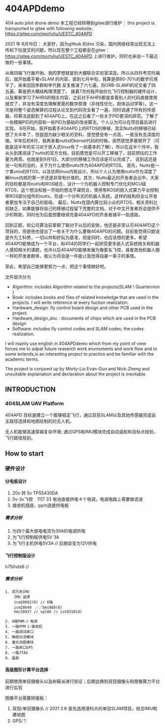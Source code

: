 # 404APDdemo
404 auto pilot drone demo
本工程已经转移到gitee进行维护：
this project is transported to gitee with following website:
https://gitee.com/mortyliu/UESTC_404APD

2021 年 8月16日：
大家好，因为github 的dns 污染，国内网络经常出现无法上传和下拉提交的问题，所以现在整个工程都会在gitee：https://gitee.com/mortyliu/UESTC_404APD 上进行维护。同时也来说一下最近做的一些事情。

从做四轴飞行器开始，我的梦想就是到大疆联合实验室深造。所以从四月考完托福后，就开始着手看vSLAM 的内容，直到七月中旬，我算是把60-70%的数学坑填平了，来来回回李群和李代数
反复推演了六七遍，将ORB-SLAM1的论文看了四五遍，算是把大概结构理清楚了。
接着7月份我开始优化飞行控制器的硬件设计，以及重新学习了AHRS的相关内容，之前对于AHRS都是拿着别人的代码直接使用就完了，并没有深度去理解里面的数学原理（非线性优化，刚体运动学等）。这一次是将整个姿态解算的过程从论文到代码完全看了一遍，同时调通了所有的传感器，将算法适配到了404APD上。在这之后看了一些关于PID更深的研究，了解了一些模糊PID的内容和一些PID为基础的改进算法。个人认为可以在项目最后进行实现。
8月开始，我开始着手404APD上的RTOS的移植，其实Nuttx的移植已经想了大半年了，但是因为缺少相关的资料，感觉壁垒有一点高，一直没有去深度的做。半年后的8月，我再来看nuttx的kernel代码的时候，突然感觉茅塞顿开了（可能是这半年的实习对于嵌入式linux有了一些基本的了解），所以在这半个月中，我从头到尾阅读了nuttx的官方文档，目前感觉是可以开工移植了，目前预估的工作量为两周，也就是到9月1日，大部分的移植工作应该是可以完成了。
说到这还是说一句有的没的，关于为什么使用nuttx作为404APD的RTOS。
首先，Nuttx是一个累unix的RTOS，以及仿照linux内核设计。所以个人认为使用nuttx作为深度了解linux内核的第一步还是非常有价值的。其次，Nuttx最近的开发者会议中，大家的目标都是将nuttx和ROS结合，设计一个为机器人控制专门优化的MCU级RTOS，这个想法和我一开始的想法不谋而合，使用带ROS的嵌入式算力平台控制带ROS部分组件的nuttx，形成一个分布式的机器人系统。这样的结构将会让开发者更加专注于自己的层级。
最后，Nuttx在国内算比较小众的RTOS，相关资料比较缺乏，如果能够将自己的移植过程留下完整的文档，对于中文开发者将会提供不少的帮助，同时也为后面想要继续完善404APD的开发者铺平一些道路。

回到正题，和公司算法前辈聊了聊对于以后的安排，他还是非常认可404APD这个项目的，但是他也提出了一些关于为什么要做404APD的问题。目前我觉得只能说是作为工科男，一切以帅和好玩为基准，但是同时，也应该想的更多。希望404APD能够成为一个平台，和404的同学们一起研究更多嵌入式系统相关和机器人感知相关的课题，也许以后404APD能够发展为像匿名飞控，或者其他机器人圈一样的开发者群体，我认为将会是一件能让我觉得自豪一辈子的事情。

至此，希望自己能够更努力一点，把这个事情做好吧。


文件层次分为
* Algorithm: includes Algorithm related to the projects(SLAM \ Quarternion ) 
* Book: includes books and files of related knowledge that are used in the projects. I will     write reference at every fuction realization.
* Hardware_design: fly control board design and other PCB used in the project.
* Hardware_design_doc : documents of chips which are used in the PCB design 
* Software: includes fly control codes and SLAM codes; the codes realization.

I will mainly use english in 404APDdemo which from my point of view forces me to adpat future reaserch work enviroments and work flow and to some extends,is an interesting project to practice and be familiar with the academic terms.

The project is conjured up by Morty-Liu Evan-Guo and Nick-Zheng and unsuitable explaination and declaration about the project is inevitable.  


## INTRODUCTION

### 404SLAM UAV Platform 
404APD 目标是建立一个能够稳定飞行，通过双目SLAM以及其他传感器完成自主路径选择和地图绘制的的无人机。

无人机能够高速穿越复杂环境; 通过GPS和IMU模块完成自动返航和目标点规划，飞行路径规划。




## How to start



### 硬件设计

#### 分电板设计
1. 20v 转 5v TPS5430DA
2. 5v-3v飞控　1117 33
电池直接供电４个电调，电调电路上需要做滤波
3. 接收机插座，ppm连接供电板
##### 需求分析

1. 为四个最大放电电流为30A的电调供电
2. 为飞行控制板供电5V 3A
3. 为飞行主机供电5V3A // 后期会变为12V供电

#### 飞行控制版设计
h750vbt6 // 

##### 需求分析
	1. 双冗余IMU
		IMU 选择
		icm20602(0) // 6轴
		icm20649　／／bmi088(0)
		hmc5883? // spl06 // ist8310(0)

	2. 4路PWM-》电调
	3. 一路PPM《-接收机 
	4. 一路调试串口
	5. 稀疏光流模块
	6. 激光测距模块
	7. 一路串口GPS
	8. 一路JTAG
	9. 晶振



#### 高级图形计算平台选择

前期使用单目摄像头以及树莓派进行验证；后期会换到双目摄像头和图像算力平台进行实验

图像平台需要转接板：

1. 双目/单目摄像头
    // 2021 2.6
    首先选用港科大的单目SLAM项目，结合IMU构建地图
2. GPS/？



<!-- #### 软件设计

#### 飞控平台设计

##### 数据流图

##### 模块详细设计



#### 视觉算法软件设计

##### 数据流图

##### 模块详细设计



## Related Topic 

### SLAM

* 描述一个物体在三维空间中的位置和旋转

### EKF


 -->
